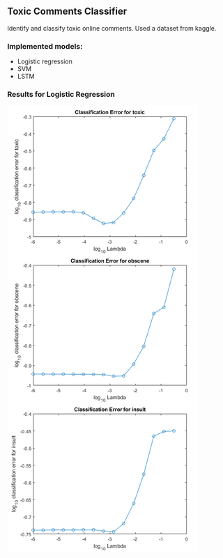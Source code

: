 ## Toxic Comments Classifier

Identify and classify toxic online comments. Used a dataset from kaggle. 

### Implemented models:
* Logistic regression
* SVM
* LSTM

### Results for Logistic Regression

![Results for Logistic Regression](/traditional_models/imgs/logistic-regression/classification-errors-all-vertical.png)